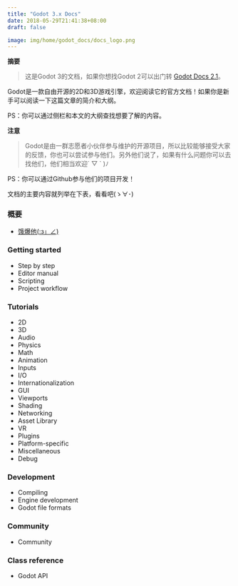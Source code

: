 ```yaml
---
title: "Godot 3.x Docs"
date: 2018-05-29T21:41:38+08:00
draft: false

image: img/home/godot_docs/docs_logo.png
---
```


**摘要**

> 这是Godot 3的文档，如果你想找Godot 2可以出门转 [Godot Docs 2.1](http://docs.godotengine.org/en/2.1/)。
<!--more-->

Godot是一款自由开源的2D和3D游戏引擎，欢迎阅读它的官方文档！如果你是新手可以阅读一下这篇文章的简介和大纲。

PS：你可以通过侧栏和本文的大纲查找想要了解的内容。

**注意**

> Godot是由一群志愿者小伙伴参与维护的开源项目，所以比较能够接受大家的反馈，你也可以尝试参与他们。另外他们说了，如果有什么问题你可以去找他们，他们相当欢迎´ ▽ ` )ﾉ

PS：你可以通过Github参与他们的项目开发！

文档的主要内容就列举在下表，看看吧(ゝ∀･)

### 概要

- [饿爆他(:з」∠)](../about/about/)

### Getting started

- Step by step
- Editor manual
- Scripting
- Project workflow

### Tutorials

- 2D
- 3D
- Audio
- Physics
- Math
- Animation
- Inputs
- I/O
- Internationalization
- GUI
- Viewports
- Shading
- Networking
- Asset Library
- VR
- Plugins
- Platform-specific
- Miscellaneous
- Debug

### Development

- Compiling
- Engine development
- Godot file formats

### Community

- Community

### Class reference

- Godot API
